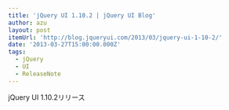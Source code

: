 ```yaml
---
title: 'jQuery UI 1.10.2 | jQuery UI Blog'
author: azu
layout: post
itemUrl: 'http://blog.jqueryui.com/2013/03/jquery-ui-1-10-2/'
date: '2013-03-27T15:00:00.000Z'
tags:
  - jQuery
  - UI
  - ReleaseNote
---
```

jQuery UI 1.10.2リリース
